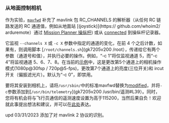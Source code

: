 ### 从地面控制相机

作为实验，[`mavfwd`](mavfwd) 补充了 mavlink 包 RC_CHANNELS 的解析器（从任何 RC 链路发送的 RC 通道值，例如从地面站 [(joystick)](https:// github.com/whoim2/ arduremote）通过 [Mission Planner 操纵杆](https://ardupilot.org/copter/docs/common-joystick.html)) 或从 [connected](rcjoystick.md) 到操纵杆记录器。

它监视 `--channels X` 或 `-c X` 参数中指定的通道的变化，在前 4 个之后计数，如果有，则调用脚本 [`/root/channels.sh`](gk7205v200 /root），传递给它有两个参数（通道号和值），并执行必要的操作。例如，“-c 1”将仅监视通道 5，而“-c 4”将监视通道 5、6、7、8。在当前的[示例](gk7205v200/root/channels.sh)中，这是更改第5个通道上的相机操作模式(1080p@30fsp / 720p@5-fps)，更改第7个通道上的亮度(三位开关)和 ircut 开关（偏振滤光片）。默认为“-c 0”，即禁用。

要将其安装到相机上，请将`/usr/sbin/`中的标准mavfwd替换为[modified](mavfwd/mavfwd)，并将`-c`参数添加到[`/usr/bin/telemetry`](gk7205v200 /usr/bin/遥测#L39）。同时，您将有机会将与飞行员通信的遥测速度设置为高于115200，当然后果自负！欢迎就此事提出想法和建议，并可以在[此处](https://t.me/+BMyMoolVOpkzNWUy)表达。

upd 03/31/2023 添加了对 mavlink 2 协议的识别。

